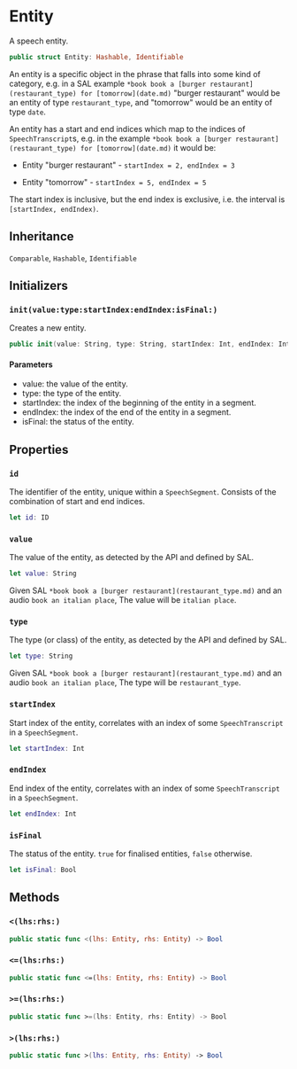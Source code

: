 # Entity

A speech entity.

``` swift
public struct Entity: Hashable, Identifiable
```

An entity is a specific object in the phrase that falls into some kind of category,
e.g. in a SAL example `*book book a [burger restaurant](restaurant_type) for [tomorrow](date.md)`
"burger restaurant" would be an entity of type `restaurant_type`,
and "tomorrow" would be an entity of type `date`.

An entity has a start and end indices which map to the indices of `SpeechTranscript`s,
e.g. in the example `*book book a [burger restaurant](restaurant_type) for [tomorrow](date.md)` it would be:

  - Entity "burger restaurant" - `startIndex = 2, endIndex = 3`

  - Entity "tomorrow" - `startIndex = 5, endIndex = 5`

The start index is inclusive, but the end index is exclusive, i.e. the interval is `[startIndex, endIndex)`.

## Inheritance

`Comparable`, `Hashable`, `Identifiable`

## Initializers

### `init(value:type:startIndex:endIndex:isFinal:)`

Creates a new entity.

``` swift
public init(value: String, type: String, startIndex: Int, endIndex: Int, isFinal: Bool)
```

#### Parameters

  - value: the value of the entity.
  - type: the type of the entity.
  - startIndex: the index of the beginning of the entity in a segment.
  - endIndex: the index of the end of the entity in a segment.
  - isFinal: the status of the entity.

## Properties

### `id`

The identifier of the entity, unique within a `SpeechSegment`.
Consists of the combination of start and end indices.

``` swift
let id: ID
```

### `value`

The value of the entity, as detected by the API and defined by SAL.

``` swift
let value: String
```

Given SAL `*book book a [burger restaurant](restaurant_type.md)` and an audio `book an italian place`,
The value will be `italian place`.

### `type`

The type (or class) of the entity, as detected by the API and defined by SAL.

``` swift
let type: String
```

Given SAL `*book book a [burger restaurant](restaurant_type.md)` and an audio `book an italian place`,
The type will be `restaurant_type`.

### `startIndex`

Start index of the entity, correlates with an index of some `SpeechTranscript` in a `SpeechSegment`.

``` swift
let startIndex: Int
```

### `endIndex`

End index of the entity, correlates with an index of some `SpeechTranscript` in a `SpeechSegment`.

``` swift
let endIndex: Int
```

### `isFinal`

The status of the entity.
`true` for finalised entities, `false` otherwise.

``` swift
let isFinal: Bool
```

> 

## Methods

### `<(lhs:rhs:)`

``` swift
public static func <(lhs: Entity, rhs: Entity) -> Bool
```

### `<=(lhs:rhs:)`

``` swift
public static func <=(lhs: Entity, rhs: Entity) -> Bool
```

### `>=(lhs:rhs:)`

``` swift
public static func >=(lhs: Entity, rhs: Entity) -> Bool
```

### `>(lhs:rhs:)`

``` swift
public static func >(lhs: Entity, rhs: Entity) -> Bool
```

